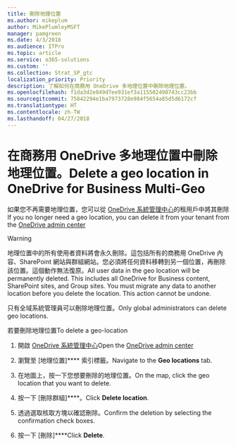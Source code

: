 ```yaml
---
title: 刪除地理位置
ms.author: mikeplum
author: MikePlumleyMSFT
manager: pamgreen
ms.date: 4/3/2018
ms.audience: ITPro
ms.topic: article
ms.service: o365-solutions
ms.custom: ''
ms.collection: Strat_SP_gtc
localization_priority: Priority
description: 了解如何在商務用 OneDrive 多地理位置中刪除地理位置。
ms.openlocfilehash: f1da3d2e849d7ee931ef3a115502498743cc23bb
ms.sourcegitcommit: 75842294e1ba7973728e984f5654a85d5d6172cf
ms.translationtype: HT
ms.contentlocale: zh-TW
ms.lasthandoff: 04/27/2018
---
```

# <a name="delete-a-geo-location-in-onedrive-for-business-multi-geo"></a><span data-ttu-id="55505-103">在商務用 OneDrive 多地理位置中刪除地理位置。</span><span class="sxs-lookup"><span data-stu-id="55505-103">Delete a geo location in OneDrive for Business Multi-Geo</span></span>

<span data-ttu-id="55505-104">如果您不再需要地理位置，您可以從 [OneDrive 系統管理中心](https://admin.onedrive.com)的租用戶中將其刪除</span><span class="sxs-lookup"><span data-stu-id="55505-104">If you no longer need a geo location, you can delete it from your tenant from the [OneDrive admin center](https://admin.onedrive.com)</span></span>

> [!WARNING]
> <span data-ttu-id="55505-p101">地理位置中的所有使用者資料將會永久刪除。這包括所有的商務用 OneDrive 內容、SharePoint 網站與群組網站。您必須將任何資料移轉到另一個位置，再刪除該位置。這個動作無法復原。</span><span class="sxs-lookup"><span data-stu-id="55505-p101">All user data in the geo location will be permanently deleted. This includes all OneDrive for Business content, SharePoint sites, and Group sites. You must migrate any data to another location before you delete the location. This action cannot be undone.</span></span>

<span data-ttu-id="55505-109">只有全域系統管理員可以刪除地理位置。</span><span class="sxs-lookup"><span data-stu-id="55505-109">Only global administrators can delete geo locations.</span></span>

<span data-ttu-id="55505-110">若要刪除地理位置</span><span class="sxs-lookup"><span data-stu-id="55505-110">To delete a geo-location</span></span>

1. <span data-ttu-id="55505-111">開啟 [OneDrive 系統管理中心](https://admin.onedrive.com)</span><span class="sxs-lookup"><span data-stu-id="55505-111">Open the [OneDrive admin center](https://admin.onedrive.com)</span></span>

2. <span data-ttu-id="55505-112">瀏覽至 [地理位置]**** 索引標籤。</span><span class="sxs-lookup"><span data-stu-id="55505-112">Navigate to the **Geo locations** tab.</span></span>

3. <span data-ttu-id="55505-113">在地圖上，按一下您想要刪除的地理位置。</span><span class="sxs-lookup"><span data-stu-id="55505-113">On the map, click the geo location that you want to delete.</span></span>

4. <span data-ttu-id="55505-114">按一下 [刪除群組]****。</span><span class="sxs-lookup"><span data-stu-id="55505-114">Click **Delete location**.</span></span>

5. <span data-ttu-id="55505-115">透過選取核取方塊以確認刪除。</span><span class="sxs-lookup"><span data-stu-id="55505-115">Confirm the deletion by selecting the confirmation check boxes.</span></span>

6. <span data-ttu-id="55505-116">按一下 [刪除]****</span><span class="sxs-lookup"><span data-stu-id="55505-116">Click **Delete**.</span></span>



